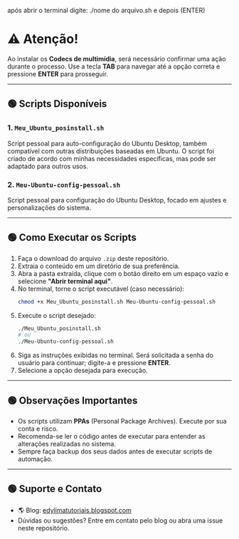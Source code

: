 
após abrir o terminal digite: ./nome do arquivo.sh  e depois (ENTER)

# ⚠️ Atenção!
Ao instalar os **Codecs de multimídia**, será necessário confirmar uma ação durante o processo. Use a tecla **TAB** para navegar até a opção correta e pressione **ENTER** para prosseguir.

---

## 🟢 Scripts Disponíveis

### 1. `Meu_Ubuntu_posinstall.sh`
Script pessoal para auto-configuração do Ubuntu Desktop, também compatível com outras distribuições baseadas em Ubuntu. O script foi criado de acordo com minhas necessidades específicas, mas pode ser adaptado para outros usos.

### 2. `Meu-Ubuntu-config-pessoal.sh`
Script pessoal para configuração do Ubuntu Desktop, focado em ajustes e personalizações do sistema.

---

## 🟢 Como Executar os Scripts

1. Faça o download do arquivo `.zip` deste repositório.
2. Extraia o conteúdo em um diretório de sua preferência.
3. Abra a pasta extraída, clique com o botão direito em um espaço vazio e selecione **"Abrir terminal aqui"**.
4. No terminal, torne o script executável (caso necessário):
	```bash
	chmod +x Meu_Ubuntu_posinstall.sh Meu-Ubuntu-config-pessoal.sh
	```
5. Execute o script desejado:
	```bash
	./Meu_Ubuntu_posinstall.sh
	# ou
	./Meu-Ubuntu-config-pessoal.sh
	```
6. Siga as instruções exibidas no terminal. Será solicitada a senha do usuário para continuar; digite-a e pressione **ENTER**.
7. Selecione a opção desejada para execução.

---

## 🟢 Observações Importantes
- Os scripts utilizam **PPAs** (Personal Package Archives). Execute por sua conta e risco.
- Recomenda-se ler o código antes de executar para entender as alterações realizadas no sistema.
- Sempre faça backup dos seus dados antes de executar scripts de automação.

---

## 🟢 Suporte e Contato
- 🌎 Blog: [edylimatutoriais.blogspot.com](https://edylimatutoriais.blogspot.com/)
- Dúvidas ou sugestões? Entre em contato pelo blog ou abra uma issue neste repositório.





